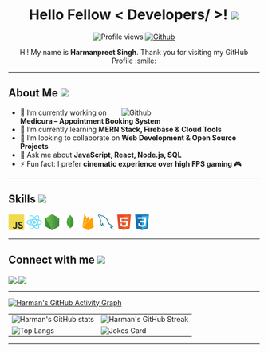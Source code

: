 <!-- <p align"center"> -->
<!--   <img width="100%" src="https://github.com/harmanbajwa2954/harmanbajwa2954/blob/main/banner.png" alt="Harmanpreet Singh - Developer"> -->
<!-- </p> -->

<h1 align="center"> Hello Fellow &lt; Developers/ &gt;! <img src="https://raw.githubusercontent.com/MartinHeinz/MartinHeinz/master/wave.gif" width="30px"> </h1>

<p align="center">
<img src="https://visitor-badge.laobi.icu/badge?page_id=harmanbajwa2954.harmanbajwa2954" alt="Profile views">
<a href="https://github.com/harmanbajwa2954">
  <img src="https://img.shields.io/github/followers/harmanbajwa2954?label=Follow&style=social" alt="Github">
</a>
</p>

<div align="center" size="20px"> 
Hi! My name is <b>Harmanpreet Singh</b>. Thank you for visiting my GitHub Profile :smile:
</div>

---

<h2> About Me <img src="https://media0.giphy.com/media/KDDpcKigbfFpnejZs6/giphy.gif" width="100px"> </h2>
<img width="55%" align="right" alt="Github" src="https://raw.githubusercontent.com/onimur/.github/master/.resources/git-header.svg">

- 🔭 I’m currently working on **Medicura – Appointment Booking System**  
- 🌱 I’m currently learning **MERN Stack, Firebase & Cloud Tools**  
- 👯 I’m looking to collaborate on **Web Development & Open Source Projects**  
- 💬 Ask me about **JavaScript, React, Node.js, SQL**  
- ⚡ Fun fact: I prefer **cinematic experience over high FPS gaming** 🎮  

---

<h2> Skills <img src="https://media2.giphy.com/media/QssGEmpkyEOhBCb7e1/giphy.gif" width="32px"> </h2>

<p>
<img width="32px" src="https://raw.githubusercontent.com/devicons/devicon/master/icons/javascript/javascript-original.svg">
<img width="32px" src="https://raw.githubusercontent.com/devicons/devicon/master/icons/react/react-original.svg">
<img width="32px" src="https://raw.githubusercontent.com/devicons/devicon/master/icons/nodejs/nodejs-original.svg">
<img width="32px" src="https://raw.githubusercontent.com/devicons/devicon/master/icons/mongodb/mongodb-original.svg">
<img width="32px" src="https://raw.githubusercontent.com/devicons/devicon/master/icons/firebase/firebase-plain.svg">
<img width="32px" src="https://raw.githubusercontent.com/devicons/devicon/master/icons/mysql/mysql-original.svg">
<img width="32px" src="https://raw.githubusercontent.com/devicons/devicon/master/icons/html5/html5-original.svg">
<img width="32px" src="https://raw.githubusercontent.com/devicons/devicon/master/icons/css3/css3-original.svg">
</p>

---

<h2> Connect with me <img src="https://raw.githubusercontent.com/ShahriarShafin/ShahriarShafin/main/Assets/handshake.gif" width="100px"> </h2>

<a href="https://www.linkedin.com/in/harmanpreet-singh2954"> 
  <img width="32px" align="center" src="https://cdn.jsdelivr.net/npm/simple-icons@v3/icons/linkedin.svg">
</a> 
<a href="https://github.com/harmanbajwa2954"> 
  <img width="32px" align="center" src="https://cdn.jsdelivr.net/npm/simple-icons@v3/icons/github.svg">
</a> 

---

<p>
<a href="https://github.com/harmanbajwa2954">
  <img src="https://activity-graph.herokuapp.com/graph?username=harmanbajwa2954&theme=tokyonight" alt="Harman's GitHub Activity Graph">
</a>
</p>

<table>
  <tr>
    <td><img src="https://github-readme-stats.vercel.app/api?username=harmanbajwa2954&show_icons=true&theme=tokyonight" alt="Harman's GitHub stats"></td>
    <td><img src="https://github-readme-streak-stats.herokuapp.com/?user=harmanbajwa2954&theme=tokyonight" alt="Harman's GitHub Streak"></td>
  </tr>
  <tr>
    <td><img src="https://github-readme-stats.vercel.app/api/top-langs/?username=harmanbajwa2954&theme=tokyonight" alt="Top Langs"></td>
    <td><img src="https://readme-jokes.vercel.app/api?theme=tokyonight" alt="Jokes Card"></td>
  </tr>
</table>

---

